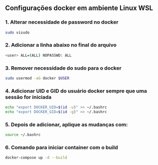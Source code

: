 ## Configurações docker em ambiente Linux WSL

### 1. Alterar necessidade de password no docker
``` bash
sudo visudo
```

### 2. Adicionar a linha abaixo no final do arquivo
``` bash
<user> ALL=(ALL) NOPASSWD: ALL
```

### 3. Remover necessidade do sudo para o docker
``` bash
sudo usermod -aG docker $USER
```

### 4. Adicionar UID e GID do usuário docker sempre que uma sessão for iniciada
``` bash
echo "export DOCKER_UID=$(id -u)" >> ~/.bashrc
echo "export DOCKER_GID=$(id -g)" >> ~/.bashrc
```

### 5. Depois de adicionar, aplique as mudanças com:
``` bash
source ~/.bashrc
```

### 6. Comando para iniciar container com o build
``` bash
docker-compose up -d --build
```
